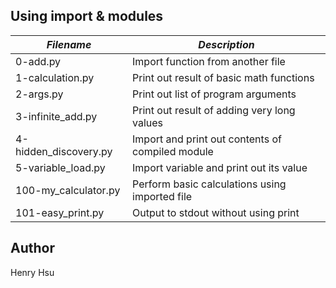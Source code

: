 ## Using import & modules

|      *Filename*      |            *Description*                        |
|----------------------|-------------------------------------------------|
| 0-add.py             | Import function from another file               |
| 1-calculation.py     | Print out result of basic math functions        |
| 2-args.py            | Print out list of program arguments             |
| 3-infinite_add.py    | Print out result of adding very long values     |
| 4-hidden_discovery.py| Import and print out contents of compiled module|
| 5-variable_load.py   | Import variable and print out its value         |
| 100-my_calculator.py | Perform basic calculations using imported file  |
| 101-easy_print.py    | Output to stdout without using print            |


## Author
Henry Hsu

